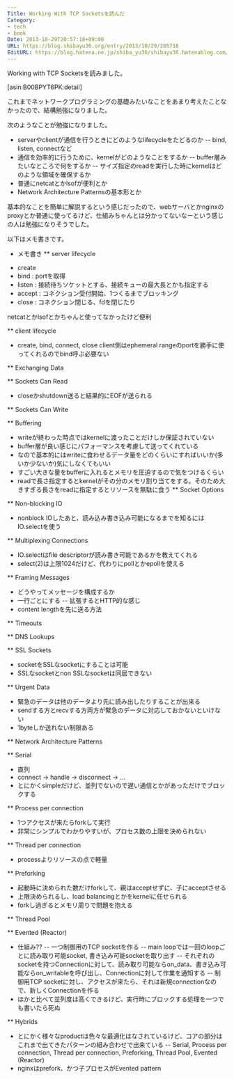 ```yaml
---
Title: Working With TCP Socketsを読んだ
Category:
- tech
- book
Date: 2013-10-29T20:57:18+09:00
URL: https://blog.shibayu36.org/entry/2013/10/29/205718
EditURL: https://blog.hatena.ne.jp/shiba_yu36/shibayu36.hatenablog.com/atom/entry/12921228815711485552
---
```


Working with TCP Socketsを読みました。

[asin:B00BPYT6PK:detail]

これまでネットワークプログラミングの基礎みたいなことをあまり考えたことなかったので、結構勉強になりました。

次のようなことが勉強になりました。
- serverやclientが通信を行うときにどのようなlifecycleをたどるのか
-- bind, listen, connectなど
- 通信を効率的に行うために、kernelがどのようなことをするか
-- buffer層みたいなところで何をするか
-- サイズ指定のreadを実行した時にkernelはどのような領域を確保するか
- 普通にnetcatとかlsofが便利とか
- Network Architecture Patternsの基本形とか

基本的なことを簡単に解説するという感じだったので、webサーバとかnginxのproxyとか普通に使ってるけど、仕組みちゃんとは分かってないなーという感じの人は勉強になりそうでした。

以下はメモ書きです。

* メモ書き
** server lifecycle
- create
- bind : portを取得
- listen : 接続待ちソケットとする、接続キューの最大長とかも指定する
- accept : コネクション受付開始、1つくるまでブロッキング
- close : コネクション閉じる、fdを閉じたり

netcatとかlsofとかちゃんと使ってなかったけど便利

** client lifecycle
- create, bind, connect, close
client側はephemeral rangeのportを勝手に使ってくれるのでbind呼ぶ必要ない

** Exchanging Data

** Sockets Can Read
- closeかshutdown送ると結果的にEOFが送られる

** Sockets Can Write

** Buffering
- writeが終わった時点ではkernelに渡ったことだけしか保証されていない
- buffer層が良い感じにパフォーマンスを考慮して送ってくれている
- なので基本的にはwriteに食わせるデータ量をどのくらいにすればいいか(多いか少ないか)気にしなくてもいい
- すごい大きな量をbufferに入れるとメモリを圧迫するので気をつけるくらい
- readで長さ指定するとkernelがその分のメモリ割り当てをする。そのため大きすぎる長さをreadに指定するとリソースを無駄に食う
** Socket Options

** Non-blocking IO
- nonblock IOしたあと、読み込み書き込み可能になるまでを知るにはIO.selectを使う

** Multiplexing Connections
- IO.selectはfile descriptorが読み書き可能であるかを教えてくれる
- select(2)は上限1024だけど、代わりにpollとかepollを使える

** Framing Messages
- どうやってメッセージを構成するか
- 一行ごとにする
-- 拡張するとHTTP的な感じ
- content lengthを先に送る方法

** Timeouts

** DNS Lookups

** SSL Sockets
- socketをSSLなsocketにすることは可能
- SSLなsocketとnon SSLなsocketは同居できない

** Urgent Data
- 緊急のデータは他のデータより先に読み出したりすることが出来る
- sendする方とrecvする方両方が緊急のデータに対応しておかないといけない
- 1byteしか送れない制限ある

** Network Architecture Patterns

** Serial
- 直列
- connect -> handle -> disconnect -> ...
- とにかくsimpleだけど、並列でないので遅い通信とかがあっただけでブロックする

** Process per connection
- 1つアクセスが来たらforkして実行
- 非常にシンプルでわかりやすいが、プロセス数の上限を決められない

** Thread per connection
- processよりリソースの点で軽量

** Preforking
- 起動時に決められた数だけforkして、親はacceptせずに、子にacceptさせる
- 上限決められるし、load balancingとかをkernelに任せられる
- forkし過ぎるとメモリ周りで問題を抱える

** Thread Pool

** Evented (Reactor)
- 仕組み??
-- 一つ制御用のTCP socketを作る
-- main loopでは一回のloopごとに読み取り可能socket, 書き込み可能socketを取り出す
-- それぞれのsocketを持つConnectionに対して、読み取り可能ならon_data、書き込み可能ならon_writableを呼び出し、Connectionに対して作業を通知する
-- 制御用TCP socketに対し、アクセスが来たら、それは新規connectionなので、新しくConnectionを作る
- ほかと比べて並列度は高くできるけど、実行時にブロックする処理を一つでも書いたら死ぬ

** Hybrids
- とにかく様々なproductは色々な最適化はなされているけど、コアの部分はこれまで出てきたパターンの組み合わせで出来ている
-- Serial, Process per connection, Thread per connection, Preforking, Thread Pool, Evented (Reactor)
- nginxはprefork、かつ子プロセスがEvented pattern

